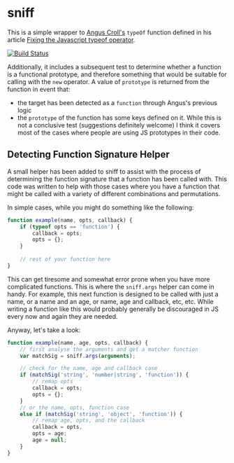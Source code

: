 # sniff

This is a simple wrapper to [Angus Croll's](http://twitter.com/angusTweets) `typeOf` function defined in his article [Fixing the Javascript typeof operator](http://javascriptweblog.wordpress.com/2011/08/08/fixing-the-javascript-typeof-operator/).

<a href="http://travis-ci.org/#!/DamonOehlman/sniff"><img src="https://secure.travis-ci.org/DamonOehlman/sniff.png" alt="Build Status"></a>

Additionally, it includes a subsequent test to determine whether a function is a functional prototype, and therefore something that would be suitable for calling with the `new` operator.  A value of `prototype` is returned from the function in event that:

- the target has been detected as a `function` through Angus's previous logic
- the `prototype` of the function has some keys defined on it.  While this is not a conclusive test (suggestions definitely welcome) I think it covers most of the cases where people are using JS prototypes in their code.

## Detecting Function Signature Helper

A small helper has been added to sniff to assist with the process of determining the function signature that a function has been called with. This code was written to help with those cases where you have a function that might be called with a variety of different combinations and permutations.

In simple cases, while you might do something like the following:

```js
function example(name, opts, callback) {
    if (typeof opts == 'function') {
        callback = opts;
        opts = {};
    }
    
    // rest of your function here
}
```

This can get tiresome and somewhat error prone when you have more complicated functions.  This is where the `sniff.args` helper can come in handy.  For example, this next function is designed to be called with just a name, or a name and an age, or name, age and callback, etc, etc.  While writing a function like this would probably generally be discouraged in JS every now and again they are needed.

Anyway, let's take a look:

```js
function example(name, age, opts, callback) {
    // first analyse the arguments and get a matcher function
    var matchSig = sniff.args(arguments);

    // check for the name, age and callback case
    if (matchSig('string', 'number|string', 'function')) {
        // remap opts
        callback = opts; 
        opts = {};
    }
    // or the name, opts, function case
    else if (matchSig('string', 'object', 'function')) {
        // remap age, opts, and the callback
        callback = opts,
        opts = age;
        age = null;
    }
}
```